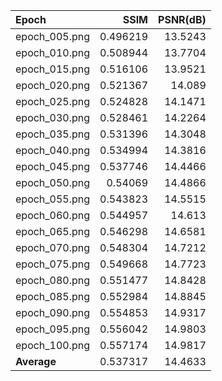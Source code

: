 | Epoch         |     SSIM |   PSNR(dB) |
|:--------------|---------:|-----------:|
| epoch_005.png | 0.496219 |    13.5243 |
| epoch_010.png | 0.508944 |    13.7704 |
| epoch_015.png | 0.516106 |    13.9521 |
| epoch_020.png | 0.521367 |    14.089  |
| epoch_025.png | 0.524828 |    14.1471 |
| epoch_030.png | 0.528461 |    14.2264 |
| epoch_035.png | 0.531396 |    14.3048 |
| epoch_040.png | 0.534994 |    14.3816 |
| epoch_045.png | 0.537746 |    14.4466 |
| epoch_050.png | 0.54069  |    14.4866 |
| epoch_055.png | 0.543823 |    14.5515 |
| epoch_060.png | 0.544957 |    14.613  |
| epoch_065.png | 0.546298 |    14.6581 |
| epoch_070.png | 0.548304 |    14.7212 |
| epoch_075.png | 0.549668 |    14.7723 |
| epoch_080.png | 0.551477 |    14.8428 |
| epoch_085.png | 0.552984 |    14.8845 |
| epoch_090.png | 0.554853 |    14.9317 |
| epoch_095.png | 0.556042 |    14.9803 |
| epoch_100.png | 0.557174 |    14.9817 |
| **Average**   | 0.537317 |    14.4633 |